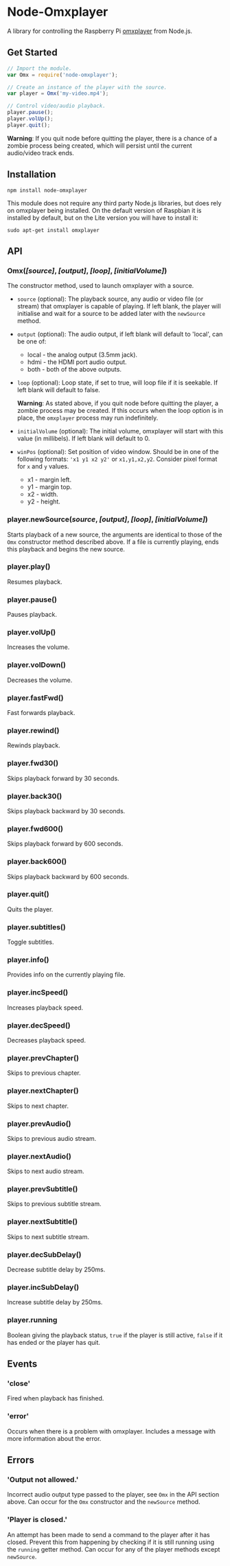 # Node-Omxplayer

A library for controlling the Raspberry Pi [omxplayer](https://github.com/popcornmix/omxplayer) from Node.js.

## Get Started

```js
// Import the module.
var Omx = require('node-omxplayer');

// Create an instance of the player with the source.
var player = Omx('my-video.mp4');

// Control video/audio playback.
player.pause();
player.volUp();
player.quit();
```

**Warning**: If you quit node before quitting the player, there is a chance of a zombie process being created, which will persist until the current audio/video track ends.

## Installation

```
npm install node-omxplayer
```

This module does not require any third party Node.js libraries, but does rely on omxplayer being installed. On the default version of Raspbian it is installed by default, but on the Lite version you will have to install it:

```
sudo apt-get install omxplayer
```

## API

### Omx(*[source]*, *[output]*, *[loop]*, *[initialVolume]*)

The constructor method, used to launch omxplayer with a source.

- `source` (optional): The playback source, any audio or video file (or stream) that omxplayer is capable of playing. If left blank, the player will initialise and wait for a source to be added later with the `newSource` method.

- `output` (optional): The audio output, if left blank will default to 'local', can be one of:
    + local - the analog output (3.5mm jack).
    + hdmi - the HDMI port audio output.
    + both - both of the above outputs.
    
- `loop` (optional): Loop state, if set to true, will loop file if it is seekable. If left blank will default to false.

    **Warning**: As stated above, if you quit node before quitting the player, a zombie process may be created. If this occurs when the loop option is in place, the `omxplayer` process may run indefinitely.

- `initialVolume` (optional): The initial volume, omxplayer will start with this value (in millibels). If left blank will default to 0.

- `winPos` (optional): Set position of video window. Should be in one of the following formats: `'x1 y1 x2 y2'` or `x1,y1,x2,y2`. Consider pixel format for `x` and `y` values.
  + x1 - margin left.
  + y1 - margin top.
  + x2 - width.
  + y2 - height.

### player.newSource(*source*, *[output]*, *[loop]*, *[initialVolume]*)

Starts playback of a new source, the arguments are identical to those of the `Omx` constructor method described above. If a file is currently playing, ends this playback and begins the new source.

### player.play()

Resumes playback.

### player.pause()

Pauses playback.

### player.volUp()

Increases the volume.

### player.volDown()

Decreases the volume.

### player.fastFwd()

Fast forwards playback.

### player.rewind()

Rewinds playback.

### player.fwd30()

Skips playback forward by 30 seconds.

### player.back30()

Skips playback backward by 30 seconds.

### player.fwd600()

Skips playback forward by 600 seconds.

### player.back600()

Skips playback backward by 600 seconds.

### player.quit()

Quits the player.

### player.subtitles()

Toggle subtitles.

### player.info()

Provides info on the currently playing file.

### player.incSpeed()

Increases playback speed.

### player.decSpeed()

Decreases playback speed.

### player.prevChapter()

Skips to previous chapter.

### player.nextChapter()

Skips to next chapter.

### player.prevAudio()

Skips to previous audio stream.

### player.nextAudio()

Skips to next audio stream.

### player.prevSubtitle()

Skips to previous subtitle stream.

### player.nextSubtitle()

Skips to next subtitle stream.

### player.decSubDelay()

Decrease subtitle delay by 250ms.

### player.incSubDelay()

Increase subtitle delay by 250ms.

### player.running

Boolean giving the playback status, `true` if the player is still active, `false` if it has ended or the player has quit.

## Events

### 'close'

Fired when playback has finished.

### 'error'

Occurs when there is a problem with omxplayer. Includes a message with more information about the error.

## Errors

### 'Output <foo> not allowed.'

Incorrect audio output type passed to the player, see `Omx` in the API section above. Can occur for the `Omx` constructor and the `newSource` method.

### 'Player is closed.'

An attempt has been made to send a command to the player after it has closed. Prevent this from happening by checking if it is still running using the `running` getter method. Can occur for any of the player methods except `newSource`.
